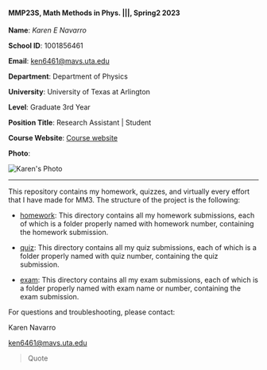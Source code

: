 #### MMP23S, Math Methods in Phys. |||, Spring2 2023

**Name**: *Karen E  Navarro*

**School ID**: 1001856461

**Email**: ken6461@mavs.uta.edu

**Department**: Department of Physics

**University**: University of Texas at Arlington

**Level**: Graduate 3rd Year

**Position Title**: Research Assistant | Student

**Course Website**: [Course website](https://www.cdslab.org)

**Photo**:

![Karen's Photo](https://nures.uta.edu/files/2022/03/524BD2D8-C8C9-425C-9E3B-E1E3BFD85C08_1_105_c-1.jpeg)

<hr>

This repository contains my homework, quizzes, and virtually every effort that I have made for MM3. The structure of the project is the following:

-   [homework](./HW):
This directory contains all my homework submissions, each of which is a folder properly named with homework number, containing the homework submission.

-   [quiz](./Quiz): 
This directory contains all my quiz submissions, each of which is a folder properly named with quiz number, containing the quiz submission.

-   [exam](./Exam): 
This directory contains all my exam submissions, each of which is a folder properly named with exam name or number, containing the exam submission.


For questions and troubleshooting, please contact:

Karen Navarro

ken6461@mavs.uta.edu

> Quote
